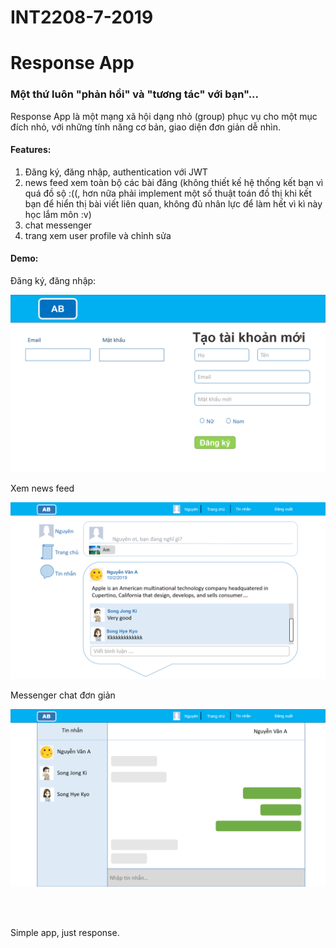 # INT2208-7-2019

<h1 style="">Response App</h1>
<h3>Một thứ luôn "phản hồi" và "tương tác" với bạn"...</h3>

<p>Response App là một mạng xã hội dạng nhỏ (group) phục vụ cho một mục đích nhỏ, với những tính năng cơ bản, giao diện đơn giản dễ nhìn.</p>

<h4>Features:</h4>
<ol>
    <li>Đăng ký, đăng nhập, authentication với JWT</li>
    <li>news feed xem toàn bộ các bài đăng (không thiết kế hệ thống kết bạn vì quá đồ sộ :((, hơn nữa phải implement một số thuật toán đồ thị khi kết bạn để hiển thị bài viết liên quan, không đủ nhân lực để làm hết vì kì này học lắm môn :v) </li>
    <li>chat messenger</li>
    <li>trang xem user profile và chỉnh sửa</li>
</ol>

<h4>Demo:</h4>

<p>Đăng ký, đăng nhập:</p>

![Screenshot](image2.png)
<p>Xem news feed</p>

![Screenshot](image3.png)
<p>Messenger chat đơn giản</p>

![Screenshot](image.png)

<br>
<br>

<p>Simple app, just response.</p>
